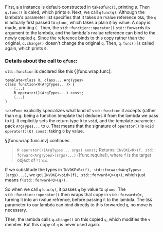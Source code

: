 First, a `Q` instance is default-constructed in `takeQfunc()`, printing `D`.
Then `q.func()` is caled, which prints `0`.
Next, we call `qfunc(q)`. Although the lambda's parameter list specifies that it takes an rvalue reference `Q&&`, the `q` is actually first passed to `qfunc`, which takes a plain `Q` by value. A copy is made, printing `C`. Then, the `std::function::operator()` `std::forward`s its argument to the lambda, and the lambda's rvalue reference can bind to the newly copied `q`. Since the reference binds to this copy rather than the original, `q.change()` doesn't change the original `q`.
Then, `q.func()` is called again, which prints `0`.

### Details about the call to `qfunc`:

`std::function` is declared like this §[func.wrap.func]:

```
template<class R, class... ArgTypes>
class function<R(ArgTypes...)> {
    (...)
    R operator()(ArgTypes...) const;
    (...)
}
```

 `takeFunc` explicitly specializes what kind of `std::function` it accepts (rather than e.g. being a function template that deduces it from the lambda we pass to it). It explicitly sets the return type `R` to `void`, and the template parameter pack `ArgTypes...` to `Q`. That means that the signature of `operator()` is `void operator()(Q) const`; taking `Q` by value.
 
 §[func.wrap.func.inv] continues:
 
> `R operator()(ArgTypes... args) const;`
> Returns: `INVOKE<R>(f, std​::​forward<ArgTypes>(args)...)` ([func.require]), where `f` is the target object of `*this`.

If we substitude the types in `INVOKE<R>(f), std​::​forward<ArgTypes>(args)...)`, we get  `INVOKE<void>(f), std​::​forward<Q>(q))`, which just means `f(std::forward<Q>(q))`.

So when we call `qfunc(q)`, it passes `q` by value to `qfunc`. The `std::function::operator()` then wraps that copy in `std::forward<Q>`, turning it into an rvalue refrence, before passing it to the lambda. The `Q&&` parameter to our lambda can bind directly to this forwarded `q`, no move is necessary.

Then, the lambda calls `q.change()` on this copied `q`, which modifies the `v` member. But this copy of `q` is never used again.